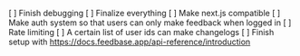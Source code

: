 [ ] Finish debugging
[ ] Finalize everything
[ ] Make next.js compatible
[ ] Make auth system so that users can only make feedback when logged in
[ ] Rate limiting
[ ] A certain list of user ids can make changelogs
[ ] Finish setup with https://docs.feedbase.app/api-reference/introduction
